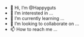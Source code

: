 - 👋 Hi, I’m @Happyguts
- 👀 I’m interested in ...
- 🌱 I’m currently learning ...
- 💞️ I’m looking to collaborate on ...
- 📫 How to reach me ...

<!---
Happyguts/Happyguts is a ✨ special ✨ repository because its `README.md` (this file) appears on your GitHub profile.
You can click the Preview link to take a look at your changes.
--->


